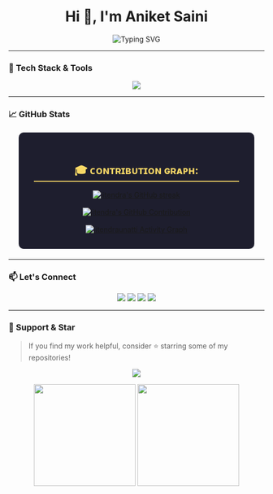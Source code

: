 <h1 align="center">Hi 👋, I'm Aniket Saini</h1>

<p align="center">
  <img src="https://readme-typing-svg.demolab.com?font=Fira+Code&pause=1000&center=true&vCenter=true&width=435&lines=Crafting+Sleek+Frontend+Experiences;Code.+Innovate.+Repeat.;Turning+Ideas+Into+Reality" alt="Typing SVG" />
</p>

---


### 🚀 Tech Stack & Tools

<p align="center">
  <img src="https://skillicons.dev/icons?i=html,css,js,java,py,github,ae,blender,kali,c,cpp,&perline=9" />
</p>

---

### 📈 GitHub Stats

<div style="background-color: #1E1E2E; border-radius: 10px; padding: 30px; color: #F8D866; margin: 20px;">
    <h2 style="text-align: center; border-bottom: 2px solid #F8D866;">🎓 ᴄᴏɴᴛʀɪʙᴜᴛɪᴏɴ ɢʀᴀᴘʜ:</h2>
    <div align="center">
        <a href="https://github.com/jitendraunatti">
            <img src="https://github-readme-streak-stats.herokuapp.com/?user=jitendraunatti&theme=radical&border=7F3FBF&background=0D1117" alt="jitendra's GitHub streak" />
        </a>
        <br><br>
        <a href="https://github.com/jitendraunatti">
            <img src="https://github-profile-summary-cards.vercel.app/api/cards/profile-details?username=jitendraunatti&theme=radical" alt="jitendra's GitHub Contribution" />
        </a>
        <br><br>
        <a href="https://github.com/jitendraunatti">
            <img alt="jitendraunatti Activity Graph" src="https://github-readme-activity-graph.vercel.app/graph?username=jitendraunatti&bg_color=1F222E&color=F8D866&line=F85D7F&point=FFFFFF&hide_border=true">
        </a>
    </div>
</div>

---


### 📫 Let's Connect

<p align="center">
  <a href="https://github.com/AniketSainiOp"><img src="https://img.shields.io/badge/GitHub-100000?style=for-the-badge&logo=github&logoColor=white"/></a>
  <a href="https://www.linkedin.com/in/aniket-saini-04705332b/"><img src="https://img.shields.io/badge/LinkedIn-0077B5?style=for-the-badge&logo=linkedin&logoColor=white"/></a>
  <a href="mailto:aniketxdop@gmail.com"><img src="https://img.shields.io/badge/Email-D14836?style=for-the-badge&logo=gmail&logoColor=white"/></a>
  <a href="https://instagram.com/aniket_aep"><img src="https://img.shields.io/badge/Instagram-%23E4405F.svg?style=for-the-badge&logo=Instagram&logoColor=white"/></a>
</p>

---


### 🌟 Support & Star

> If you find my work helpful, consider ⭐️ starring some of my repositories!

<p align="center">
  <img src="https://github-profile-trophy.vercel.app/?username=AniketSainiOp&theme=onestar&no-frame=true&no-bg=true&margin-w=4" />
</p>

<p align="center">
  <img src="https://media.tenor.com/S-UWuLLn-xIAAAAj/heart-black.gif" width="200" />
  <img src="https://media.tenor.com/KMvIN3R__IkAAAAi/%E9%97%AA%E4%BA%AE.gif" width="200" />
</p>
